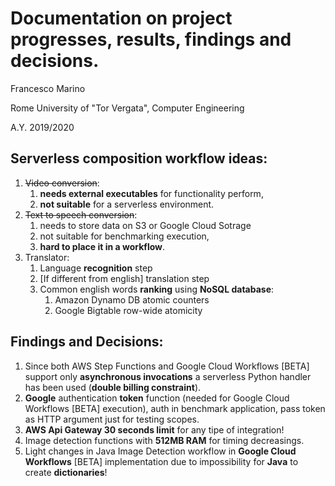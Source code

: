 # Documentation on project progresses, results, findings and decisions.
Francesco Marino

Rome University of "Tor Vergata", Computer Engineering 

A.Y. 2019/2020

## Serverless composition workflow ideas:
1. <s>Video conversion</s>:
	1. **needs external executables** for functionality perform,
	2. **not suitable** for a serverless environment.
2. <s>Text to speech conversion</s>: 
	1. needs to store data on S3 or Google Cloud Sotrage
	2. not suitable for benchmarking execution,
	3. **hard to place it in a workflow**.
3. Translator:
	1. Language **recognition** step
	2. [If different from english] translation step
	3. Common english words **ranking** using **NoSQL database**:
		1. Amazon Dynamo DB atomic counters
		2. Google Bigtable row-wide atomicity

## Findings and Decisions:
1. Since both AWS Step Functions and Google Cloud Workflows [BETA] support only **asynchronous invocations** a serverless Python handler has been used (**double billing constraint**).
2. **Google** authentication **token** function (needed for Google Cloud Workflows [BETA] execution), auth in benchmark application, pass token as HTTP argument just for testing scopes.
3. **AWS Api Gateway 30 seconds limit** for any tipe of integration!
4. Image detection functions with **512MB RAM** for timing decreasings.
5. Light changes in Java Image Detection workflow in **Google Cloud Workflows** [BETA] implementation due to impossibility for **Java** to create **dictionaries**!